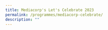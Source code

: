 ```yaml
---
title: Mediacorp's Let's Celebrate 2023
permalink: /programmes/mediacorp-celebrate/
description: ""
---
```

